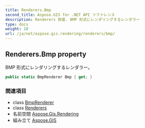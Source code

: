 ```yaml
---
title: Renderers.Bmp
second_title: Aspose.GIS for .NET API リファレンス
description: Renderers 財産. BMP 形式にレンダリングするレンダラー
type: docs
weight: 10
url: /ja/net/aspose.gis.rendering/renderers/bmp/
---
```

## Renderers.Bmp property

BMP 形式にレンダリングするレンダラー。

```csharp
public static BmpRenderer Bmp { get; }
```

### 関連項目

* class [BmpRenderer](../../../aspose.gis.rendering.formats.bmp/bmprenderer/)
* class [Renderers](../)
* 名前空間 [Aspose.Gis.Rendering](../../renderers/)
* 組み立て [Aspose.GIS](../../../)


